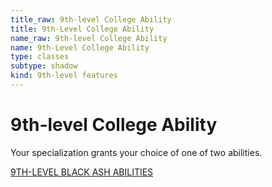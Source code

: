 ```yaml
---
title_raw: 9th-level College Ability
title: 9th-Level College Ability
name_raw: 9th-level College Ability
name: 9th-Level College Ability
type: classes
subtype: shadow
kind: 9th-level features
---
```


# 9th-level College Ability

Your specialization grants your choice of one of two abilities.

[9TH-LEVEL BLACK ASH ABILITIES](./9th-Level%20Black%20Ash%20Abilities/9th-Level%20Black%20Ash%20Abilities.md)
